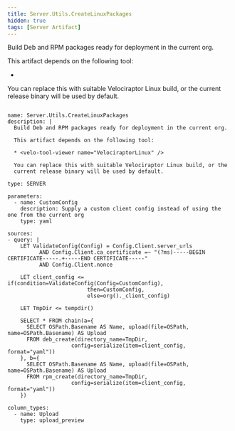 ```yaml
---
title: Server.Utils.CreateLinuxPackages
hidden: true
tags: [Server Artifact]
---
```


Build Deb and RPM packages ready for deployment in the current org.

This artifact depends on the following tool:

* <velo-tool-viewer name="VelociraptorLinux" />

You can replace this with suitable Velociraptor Linux build, or the
current release binary will be used by default.


<pre><code class="language-yaml">
name: Server.Utils.CreateLinuxPackages
description: |
  Build Deb and RPM packages ready for deployment in the current org.

  This artifact depends on the following tool:

  * &lt;velo-tool-viewer name="VelociraptorLinux" /&gt;

  You can replace this with suitable Velociraptor Linux build, or the
  current release binary will be used by default.

type: SERVER

parameters:
  - name: CustomConfig
    description: Supply a custom client config instead of using the one from the current org
    type: yaml

sources:
- query: |
    LET ValidateConfig(Config) = Config.Client.server_urls
          AND Config.Client.ca_certificate =~ "(?ms)-----BEGIN CERTIFICATE-----.+-----END CERTIFICATE-----"
          AND Config.Client.nonce

    LET client_config &lt;= if(condition=ValidateConfig(Config=CustomConfig),
                         then=CustomConfig,
                         else=org()._client_config)

    LET TmpDir &lt;= tempdir()

    SELECT * FROM chain(a={
      SELECT OSPath.Basename AS Name, upload(file=OSPath, name=OSPath.Basename) AS Upload
      FROM deb_create(directory_name=TmpDir,
                    config=serialize(item=client_config, format="yaml"))
    }, b={
      SELECT OSPath.Basename AS Name, upload(file=OSPath, name=OSPath.Basename) AS Upload
      FROM rpm_create(directory_name=TmpDir,
                    config=serialize(item=client_config, format="yaml"))
    })

column_types:
  - name: Upload
    type: upload_preview

</code></pre>

